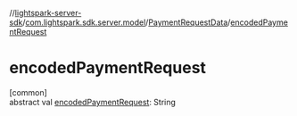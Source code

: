 //[lightspark-server-sdk](../../../index.md)/[com.lightspark.sdk.server.model](../index.md)/[PaymentRequestData](index.md)/[encodedPaymentRequest](encoded-payment-request.md)

# encodedPaymentRequest

[common]\
abstract val [encodedPaymentRequest](encoded-payment-request.md): String
